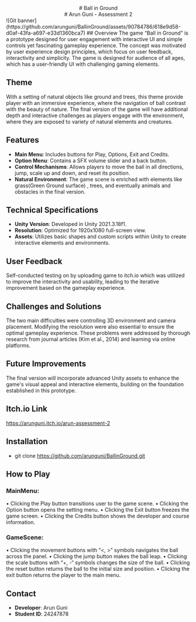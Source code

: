 <div align="center"># Ball in Ground</div>
<div align="center"># Arun Guni - Assessment 2</div>
![Git banner](https://github.com/arunguni/BallinGround/assets/90784786/618e9d58-d0af-43fa-a697-e33d1360bca7)
## Overview
The game “Ball in Ground” is a prototype designed for user engagement with interactive UI and simple controls yet fascinating gameplay experience. The concept was motivated by user experience design principles, which focus on user feedback, interactivity and simplicity. The game is designed for audience of all ages, which has a user-friendly UI with challenging gaming elements. 

## Theme
With a setting of natural objects like ground and trees, this theme provide player with an immersive experience, where the navigation of ball contrast with the beauty of nature. The final version of the game will have additional depth and interactive challenges as players engage with the environment, where they are exposed to variety of natural elements and creatures.

## Features
- **Main Menu**: Includes buttons for Play, Options, Exit and Credits.
- **Option Menu**: Contains a SFX volume slider and a back button.
- **Control Mechanisms**: Allows players to move the ball in all directions, jump, scale up and down, and reset its position.
- **Natural Environment**: The game scene is enriched with elements like grass(Green Ground surface) , trees, and eventually animals and obstacles in the final version.

## Technical Specifications
- **Unity Version**: Developed in Unity 2021.3.18f1.
- **Resolution**: Optimized for 1920x1080 full-screen view.
- **Assets**: Utilizes basic shapes and custom scripts within Unity to create interactive elements and environments.

## User Feedback
Self-conducted testing on by uploading game to itch.io which was utilized to improve the interactivity and usability, leading to the iterative improvement based on the gameplay experience.

## Challenges and Solutions
The two main difficulties were controlling 3D environment and camera placement. Modifying the resolution were also essential to ensure the optimal gameplay experience. These problems were addressed by thorough research from journal articles (Kim et al., 2014) and learning via online platforms. 

## Future Improvements
The final version will incorporate advanced Unity assets to enhance the game's visual appeal and interactive elements, building on the foundation established in this prototype.

## Itch.io Link
https://arunguni.itch.io/arun-assessment-2

## Installation
- git clone https://github.com/arunguni/BallinGround.git

## How to Play
### MainMenu:
•	Clicking the Play button transitions user to the game scene. 
•	Clicking the Option button opens the setting menu.
•	Clicking the Exit button freezes the game screen. 
•	Clicking the Credits button shows the developer and course information. 
### GameScene:
•	Clicking the movement buttons with “<, >” symbols navigates the ball across the panel.
•	Clicking the jump button makes the ball leap.
•	Clicking the scale buttons with “+, -“ symbols changes the size of the ball.
•	Clicking the reset button returns the ball to the initial size and position.
•	Clicking the exit button returns the player to the main menu.

## Contact
- **Developer**: Arun Guni
- **Student ID**: 24247878
